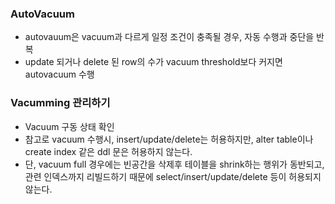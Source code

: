 ### AutoVacuum
- autovauum은 vacuum과 다르게 일정 조건이 충족될 경우, 자동 수행과 중단을 반복
- update 되거나 delete 된 row의 수가 vacuum threshold보다 커지면 autovacuum 수행

### Vacumming 관리하기
- Vacuum 구동 상태 확인 
- 참고로 vacuum 수행시, insert/update/delete는 허용하지만, 
  alter table이나 create index 같은 ddl 문은 허용하지 않는다.
- 단, vacuum full 경우에는 빈공간을 삭제후 테이블을 shrink하는 행위가 동반되고, 
  관련 인덱스까지 리빌드하기 때문에 select/insert/update/delete 등이 허용되지 않는다.